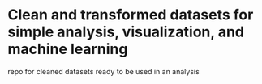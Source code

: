# Clean and transformed datasets for simple analysis, visualization, and machine learning
 repo for cleaned datasets ready to be used in an analysis
